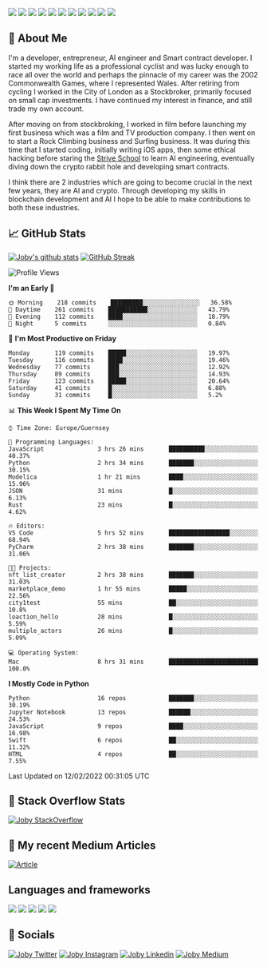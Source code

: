 ![](https://img.shields.io/badge/iOS-000000?style=for-the-badge&logo=ios&logoColor=white)
![](https://img.shields.io/badge/Python-3776AB?style=for-the-badge&logo=python&logoColor=white)
![](https://img.shields.io/badge/Swift-FA7343?style=for-the-badge&logo=swift&logoColor=white)
![](https://img.shields.io/badge/Bootstrap-563D7C?style=for-the-badge&logo=bootstrap&logoColor=white)
![](https://img.shields.io/badge/MongoDB-4EA94B?style=for-the-badge&logo=mongodb&logoColor=white)
![](https://img.shields.io/badge/Heroku-430098?style=for-the-badge&logo=heroku&logoColor=white)
[![](https://img.shields.io/badge/Stack_Overflow-FE7A16?style=for-the-badge&logo=stack-overflow&logoColor=white)](https://stackoverflow.com/users/7301801/joby)
[![](https://img.shields.io/badge/LinkedIn-0077B5?style=for-the-badge&logo=linkedin&logoColor=white)](https://www.linkedin.com/in/jobyi/)
[![](https://img.shields.io/badge/Twitter-1DA1F2?style=for-the-badge&logo=twitter&logoColor=white)](https://twitter.com/Jobyid)
[![](https://img.shields.io/badge/Instagram-E4405F?style=for-the-badge&logo=instagram&logoColor=white)](https://www.instagram.com/jobyid/)
[![](https://img.shields.io/badge/Medium-12100E?style=for-the-badge&logo=medium&logoColor=white)](https://jobyid.medium.com)

## &#x1f; About Me

I'm a developer, entrepreneur, AI engineer and Smart contract developer.
I started my working life as a professional cyclist and was lucky enough to race all over the world and perhaps the pinnacle of my career was the 2002 Commonwealth Games, where I represented Wales.
After retiring from cycling I worked in the City of London as a Stockbroker, primarily focused on small cap investments. I have continued my interest in finance, and still trade my own account.

After moving on from stockbroking, I worked in film before launching my first business which was a film and TV production company. I then went on to start a Rock Climbing business and Surfing business. It was during this time that I started coding, initially writing iOS apps, then some ethical hacking before staring the [Strive School](https://strive.school) to learn AI engineering, eventually diving down the crypto rabbit hole and developing smart contracts. 

I think there are 2 industries which are going to become crucial in the next few years, they are AI and crypto. Through developing my skills in blockchain development and AI I hope to be able to make contributions to both these industries. 

## &#x1f4c8; GitHub Stats

[![Joby's github stats](https://github-readme-stats.vercel.app/api?username=jobyid&count_private=true&show_icons=true&theme=radical)](https://github.com/anuraghazra/github-readme-stats) [![GitHub Streak](https://github-readme-streak-stats.herokuapp.com/?user=jobyid&theme=dark)](https://github.com/DenverCoder1/github-readme-streak-stats)

<!--START_SECTION:waka-->
![Profile Views](http://img.shields.io/badge/Profile%20Views-0-blue)

**I'm an Early 🐤** 

```text
🌞 Morning    218 commits    █████████░░░░░░░░░░░░░░░░   36.58% 
🌆 Daytime    261 commits    ███████████░░░░░░░░░░░░░░   43.79% 
🌃 Evening    112 commits    ████░░░░░░░░░░░░░░░░░░░░░   18.79% 
🌙 Night      5 commits      ░░░░░░░░░░░░░░░░░░░░░░░░░   0.84%

```
📅 **I'm Most Productive on Friday** 

```text
Monday       119 commits    █████░░░░░░░░░░░░░░░░░░░░   19.97% 
Tuesday      116 commits    ████░░░░░░░░░░░░░░░░░░░░░   19.46% 
Wednesday    77 commits     ███░░░░░░░░░░░░░░░░░░░░░░   12.92% 
Thursday     89 commits     ███░░░░░░░░░░░░░░░░░░░░░░   14.93% 
Friday       123 commits    █████░░░░░░░░░░░░░░░░░░░░   20.64% 
Saturday     41 commits     █░░░░░░░░░░░░░░░░░░░░░░░░   6.88% 
Sunday       31 commits     █░░░░░░░░░░░░░░░░░░░░░░░░   5.2%

```


📊 **This Week I Spent My Time On** 

```text
⌚︎ Time Zone: Europe/Guernsey

💬 Programming Languages: 
JavaScript               3 hrs 26 mins       ██████████░░░░░░░░░░░░░░░   40.37% 
Python                   2 hrs 34 mins       ███████░░░░░░░░░░░░░░░░░░   30.15% 
Modelica                 1 hr 21 mins        ████░░░░░░░░░░░░░░░░░░░░░   15.96% 
JSON                     31 mins             █░░░░░░░░░░░░░░░░░░░░░░░░   6.13% 
Rust                     23 mins             █░░░░░░░░░░░░░░░░░░░░░░░░   4.62%

🔥 Editors: 
VS Code                  5 hrs 52 mins       █████████████████░░░░░░░░   68.94% 
PyCharm                  2 hrs 38 mins       ███████░░░░░░░░░░░░░░░░░░   31.06%

🐱‍💻 Projects: 
nft_list_creator         2 hrs 38 mins       ███████░░░░░░░░░░░░░░░░░░   31.03% 
marketplace_demo         1 hr 55 mins        █████░░░░░░░░░░░░░░░░░░░░   22.56% 
city1test                55 mins             ██░░░░░░░░░░░░░░░░░░░░░░░   10.8% 
loaction_hello           28 mins             █░░░░░░░░░░░░░░░░░░░░░░░░   5.59% 
multiple_actors          26 mins             █░░░░░░░░░░░░░░░░░░░░░░░░   5.09%

💻 Operating System: 
Mac                      8 hrs 31 mins       █████████████████████████   100.0%

```

**I Mostly Code in Python** 

```text
Python                   16 repos            ███████░░░░░░░░░░░░░░░░░░   30.19% 
Jupyter Notebook         13 repos            ██████░░░░░░░░░░░░░░░░░░░   24.53% 
JavaScript               9 repos             ████░░░░░░░░░░░░░░░░░░░░░   16.98% 
Swift                    6 repos             ██░░░░░░░░░░░░░░░░░░░░░░░   11.32% 
HTML                     4 repos             ██░░░░░░░░░░░░░░░░░░░░░░░   7.55%

```



 Last Updated on 12/02/2022 00:31:05 UTC
<!--END_SECTION:waka-->


## &#x1f; Stack Overflow Stats 

[![Joby StackOverflow](https://github-readme-stackoverflow.vercel.app/?userID=7301801&layout=compact)](https://stackoverflow.com/users/7301801/joby)


## &#x1f; My recent Medium Articles
[![Article](https://github-readme-medium-recent-article.vercel.app/medium/@jobyid/0)](https://jobyid.medium.com)
 

## Languages and frameworks
![](https://img.shields.io/badge/iOS-000000?style=for-the-badge&logo=ios&logoColor=white)
![](https://img.shields.io/badge/Python-3776AB?style=for-the-badge&logo=python&logoColor=white)
![](https://img.shields.io/badge/Swift-FA7343?style=for-the-badge&logo=swift&logoColor=white)
![](https://img.shields.io/badge/Bootstrap-563D7C?style=for-the-badge&logo=bootstrap&logoColor=white)
![](https://img.shields.io/badge/MongoDB-4EA94B?style=for-the-badge&logo=mongodb&logoColor=white)


## &#x1f; Socials 
[![Joby Twitter](https://img.shields.io/badge/Twitter-1DA1F2?style=for-the-badge&logo=twitter&logoColor=white)](https://twitter.com/jobyid)
[![Joby Instagram](https://img.shields.io/badge/Instagram-E4405F?style=for-the-badge&logo=instagram&logoColor=white)](https://instagram.com/jobyid)
[![Joby Linkedin](https://img.shields.io/badge/LinkedIn-0077B5?style=for-the-badge&logo=linkedin&logoColor=white)](https://www.linkedin.com/in/jobyi)
[![Joby Medium](https://img.shields.io/badge/Medium-12100E?style=for-the-badge&logo=medium&logoColor=white)](https://jobyid.medium.com)


